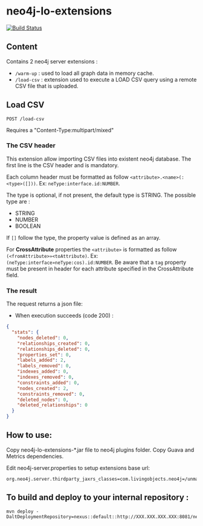 neo4j-lo-extensions
===================
[![Build Status](https://api.travis-ci.org/livingobjects/neo4j-lo-extensions.png)](https://travis-ci.org/livingobjects/neo4j-lo-extensions)

## Content

Contains 2 neo4j server extensions :

* `/warm-up` : used to load all graph data in memory cache.
* `/load-csv` : extension used to execute a LOAD CSV query using a remote CSV file that is uploaded.

## Load CSV

`POST /load-csv`

Requires a "Content-Type:multipart/mixed"

### The CSV header
This extension allow importing CSV files into existent neo4j database. The first line is the CSV header and is mandatory.

Each column header must be formatted as follow `<attribute>.<name>(:<type>([]))`. Ex: `neType:interface.id:NUMBER`. 

The type is optional, if not present, the default type is STRING. The possible type are :
 * STRING
 * NUMBER
 * BOOLEAN

If `[]` follow the type, the property value is defined as an array.

For **CrossAttribute** properties the `<attribute>` is formatted as follow `(<fromAttribute>»<toAttribute)`. Ex: 
`(neType:interface»neType:cos).id:NUMBER`. Be aware that a `tag` property must be present in header for each attribute
specified in the CrossAttribute field.

### The result

The request returns a json file:

- When execution succeeds (code 200) :

```json
{
  "stats": {
    "nodes_deleted": 0,
    "relationships_created": 0,
    "relationships_deleted": 0,
    "properties_set": 0,
    "labels_added": 2,
    "labels_removed": 0,
    "indexes_added": 0,
    "indexes_removed": 0,
    "constraints_added": 0,
    "nodes_created": 2,
    "constraints_removed": 0,
    "deleted_nodes": 0,
    "deleted_relationships": 0
  }
}
```


## How to use:

Copy neo4j-lo-extensions-*.jar file to neo4j plugins folder. Copy Guava and Metrics dependencies.

Edit neo4j-server.properties to setup extensions base url:

```properties
org.neo4j.server.thirdparty_jaxrs_classes=com.livingobjects.neo4j=/unmanaged
```

## To build and deploy to your internal repository :
 
```shell
mvn deploy -DaltDeploymentRepository=nexus::default::http://XXX.XXX.XXX.XXX:8081/nexus/content/repositories/releases
```